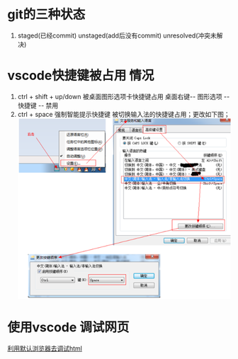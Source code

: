 # git的三种状态
1. staged(已经commit) unstaged(add后没有commit) unresolved(冲突未解决)

# vscode快捷键被占用 情况
1. ctrl + shift + up/down 被桌面图形选项卡快捷键占用
    桌面右键-- 图形选项 -- 快捷键 -- 禁用
2. ctrl + space 强制智能提示快捷键 被切换输入法的快捷键占用；更改如下图；
![ctrl+space快捷键](./../images/快捷键占用.jpg)

# 使用vscode 调试网页 
[利用默认浏览器去调试html](http://stackoverflow.com/questions/30039512/how-to-view-my-html-code-in-browser-with-visual-studio-code)
